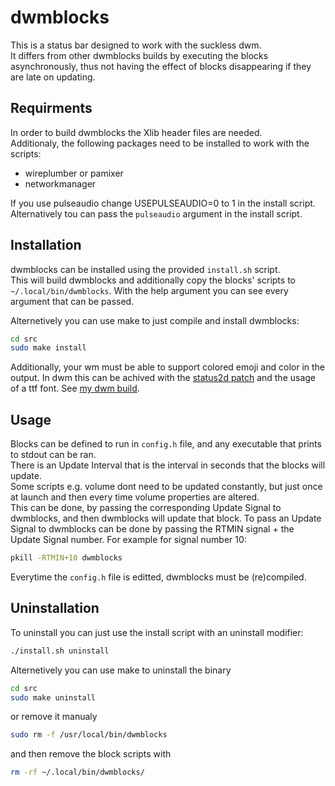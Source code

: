 # dwmblocks

This is a status bar designed to work with the suckless dwm.  
It differs from other dwmblocks builds by executing the blocks asynchronously, thus not having the effect of blocks disappearing if they are late on updating.

## Requirments

In order to build dwmblocks the Xlib header files are needed.  
Additionaly, the following packages need to be installed to work with the scripts:
- wireplumber or pamixer
- networkmanager

If you use pulseaudio change USEPULSEAUDIO=0 to 1 in the install script.
Alternatively tou can pass the `pulseaudio` argument in the install script.

## Installation

dwmblocks can be installed using the provided `install.sh` script.  
This will build dwmblocks and additionally copy the blocks' scripts to `~/.local/bin/dwmblocks`.
With the help argument you can see every argument that can be passed.

Alternetively you can use make to just compile and install dwmblocks:
```bash
cd src
sudo make install
```

Additionally, your wm must be able to support colored emoji and color in the output.
In dwm this can be achived with the [status2d patch](https://dwm.suckless.org/patches/status2d/ 'dwm.suckless.org/patches/status2d/') and the usage of a ttf font. See [my dwm build](https://github.com/dimgerasimou/dwm 'github.com/dimgerasimou/dwm'). 

## Usage

Blocks can be defined to run in `config.h` file, and any executable that prints to stdout can be ran.  
There is an Update Interval that is the interval in seconds that the blocks will update.  
Some scripts e.g. volume dont need to be updated constantly, but just once at launch and then every time volume properties are altered.  
This can be done, by passing the corresponding Update Signal to dwmblocks, and then dwmblocks will update that block.
To pass an Update Signal to dwmblocks can be done by passing the RTMIN signal + the Update Signal number. For example for signal number 10:
```bash
pkill -RTMIN+10 dwmblocks
```
Everytime the `config.h` file is editted, dwmblocks must be (re)compiled.

## Uninstallation

To uninstall you can just use the install script with an uninstall modifier:
```bash
./install.sh uninstall
```
Alternetively you can use make to uninstall the binary
```bash
cd src
sudo make uninstall
```
or remove it manualy
```bash
sudo rm -f /usr/local/bin/dwmblocks
```
and then remove the block scripts with
```bash
rm -rf ~/.local/bin/dwmblocks/
```
